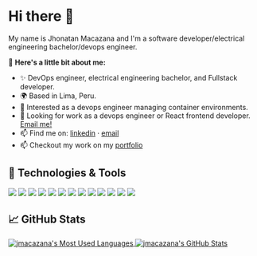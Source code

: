# Hi there 👋

<!--
**jhonatanmacazana/jhonatanmacazana** is a ✨ _special_ ✨ repository because its `README.md` (this file) appears on your GitHub profile.

Here are some ideas to get you started:

- 🔭 I’m currently working on ...
- 🌱 I’m currently learning ...
- 👯 I’m looking to collaborate on ...
- 🤔 I’m looking for help with ...
- 💬 Ask me about ...
- 📫 How to reach me: ...
- 😄 Pronouns: ...
- ⚡ Fun fact: ...
-->

My name is Jhonatan Macazana and I'm a software developer/electrical engineering bachelor/devops engineer.

👋 **Here's a little bit about me:**

- ✨ DevOps engineer, electrical engineering bachelor, and Fullstack developer.
- 🌍 Based in Lima, Peru.
- 💼 Interested as a devops engineer managing container environments.
- 🎯 Looking for work as a devops engineer or React frontend developer. [Email me!][4]
- 📫 Find me on: [linkedin][3] · [email][4]
- 📫 Checkout my work on my [portfolio][1]


## 🔧 Technologies & Tools
![](https://img.shields.io/badge/OS-Linux-informational?style=flat&logo=linux&logoColor=white&color=2bbc8a)
![](https://img.shields.io/badge/Editor-VSCode-informational?style=flat&logo=visual-studio-code&logoColor=white&color=2bbc8a)
![](https://img.shields.io/badge/Code-TypeScript-informational?style=flat&logo=typescript&logoColor=white&color=2bbc8a)
![](https://img.shields.io/badge/Code-JavaScript-informational?style=flat&logo=javascript&logoColor=white&color=2bbc8a)
![](https://img.shields.io/badge/Code-Python-informational?style=flat&logo=python&logoColor=white&color=2bbc8a)
![](https://img.shields.io/badge/Code-Golang-informational?style=flat&logo=go&logoColor=white&color=2bbc8a)
![](https://img.shields.io/badge/Code-Make-informational?style=flat&logo=cmake&logoColor=white&color=2bbc8a)
![](https://img.shields.io/badge/Code-Vue-informational?style=flat&logo=vue.js&logoColor=white&color=2bbc8a)
![](https://img.shields.io/badge/Shell-Bash-informational?style=flat&logo=gnu-bash&logoColor=white&color=2bbc8a)
![](https://img.shields.io/badge/Tools-PostgreSQL-informational?style=flat&logo=postgresql&logoColor=white&color=2bbc8a)
![](https://img.shields.io/badge/Tools-Docker-informational?style=flat&logo=docker&logoColor=white&color=2bbc8a)
![](https://img.shields.io/badge/Tools-Kubernetes-informational?style=flat&logo=kubernetes&logoColor=white&color=2bbc8a)
![](https://img.shields.io/badge/Cloud-Digital_Ocean-informational?style=flat&logo=digitalocean&logoColor=white&color=2bbc8a)

## &#x1f4c8; GitHub Stats

<a href="https://github.com/jhonatanmacazana">
  <img align="center" src="https://github-readme-stats.vercel.app/api/top-langs/?username=jhonatanmacazana&hide=java,jupyter%20notebook&title_color=ffffff&text_color=c9cacc&icon_color=2bbc8a&bg_color=1d1f21" alt="jmacazana's Most Used Languages"/>
</a>

<a href="https://github.com/jhonatanmacazana">
  <img align="center" src="https://github-readme-stats.vercel.app/api?username=jhonatanmacazana&show_icons=true&line_height=27&count_private=true&title_color=ffffff&text_color=c9cacc&icon_color=2bbc8a&bg_color=1d1f21" alt="jmacazana's GitHub Stats" />
</a>

<!-- links to your social media accounts -->

[1]: https://jmacazana.com
[2]: https://github.com/jhonatanmacazana
[3]: https://www.linkedin.com/in/jhonatanmacazana
[4]: mailto:jhonatan.macazana1@gmail.com
